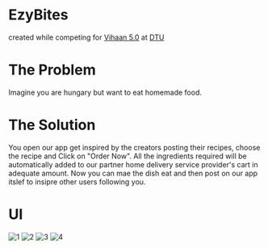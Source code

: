 # EzyBites
created while competing for [Vihaan 5.0](https://vihaan.ieeedtu.in/#/) at [DTU](http://www.dtu.ac.in/)

# The Problem 
Imagine you are hungary but want to eat homemade food.

# The Solution
You open our app get inspired by the creators posting their recipes, choose the recipe and Click on "Order Now". All the ingredients required will be automatically added to our partner home delivery service provider's cart in adequate amount. Now you can mae the dish eat and then post on our app itslef to insipre other users following you.

# UI
![1](https://github.com/ashishthehulk/EzyBites/SS/ezyBitesSS2.png)
![2](https://github.com/ashishthehulk/EzyBites/SS/ezyBitesSS1.png)
![3](https://github.com/ashishthehulk/EzyBites/SS/ezyBitesSS3.png)
![4](https://github.com/ashishthehulk/EzyBites/SS/ezyBitesSS5.png)
